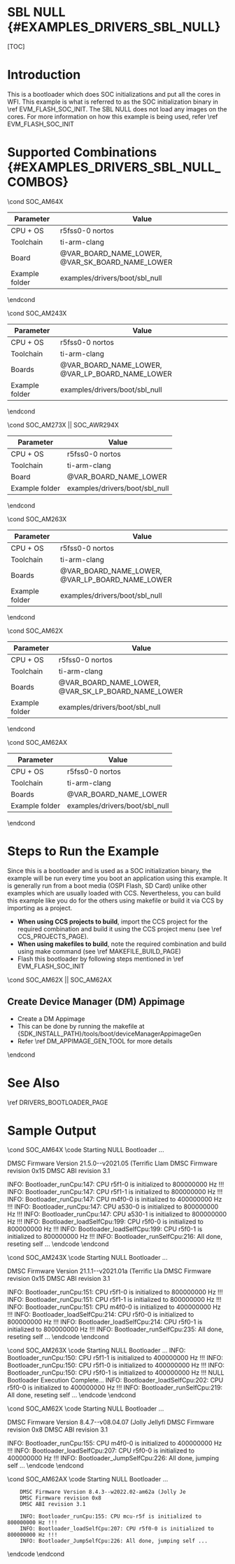 # SBL NULL {#EXAMPLES_DRIVERS_SBL_NULL}

[TOC]

# Introduction

This is a bootloader which does SOC initializations and put all the cores in WFI. This example is what is referred to as the SOC initialization binary in \ref EVM_FLASH_SOC_INIT. The SBL NULL does not load any images on the cores. For more information on how this example is being used, refer \ref EVM_FLASH_SOC_INIT

# Supported Combinations {#EXAMPLES_DRIVERS_SBL_NULL_COMBOS}

\cond SOC_AM64X

 Parameter      | Value
 ---------------|-----------
 CPU + OS       | r5fss0-0 nortos
 Toolchain      | ti-arm-clang
 Board          | @VAR_BOARD_NAME_LOWER, @VAR_SK_BOARD_NAME_LOWER
 Example folder | examples/drivers/boot/sbl_null

\endcond

\cond SOC_AM243X

 Parameter      | Value
 ---------------|-----------
 CPU + OS       | r5fss0-0 nortos
 Toolchain      | ti-arm-clang
 Boards         | @VAR_BOARD_NAME_LOWER, @VAR_LP_BOARD_NAME_LOWER
 Example folder | examples/drivers/boot/sbl_null

\endcond

\cond SOC_AM273X || SOC_AWR294X

 Parameter      | Value
 ---------------|-----------
 CPU + OS       | r5fss0-0 nortos
 Toolchain      | ti-arm-clang
 Board          | @VAR_BOARD_NAME_LOWER
 Example folder | examples/drivers/boot/sbl_null

\endcond

\cond SOC_AM263X

 Parameter      | Value
 ---------------|-----------
 CPU + OS       | r5fss0-0 nortos
 Toolchain      | ti-arm-clang
 Boards         | @VAR_BOARD_NAME_LOWER, @VAR_LP_BOARD_NAME_LOWER
 Example folder | examples/drivers/boot/sbl_null

\endcond

\cond SOC_AM62X

 Parameter      | Value
 ---------------|-----------
 CPU + OS       | r5fss0-0 nortos
 Toolchain      | ti-arm-clang
 Boards         | @VAR_BOARD_NAME_LOWER, @VAR_SK_LP_BOARD_NAME_LOWER
 Example folder | examples/drivers/boot/sbl_null

\endcond

\cond SOC_AM62AX

 Parameter      | Value
 ---------------|-----------
 CPU + OS       | r5fss0-0 nortos
 Toolchain      | ti-arm-clang
 Boards         | @VAR_BOARD_NAME_LOWER
 Example folder | examples/drivers/boot/sbl_null

\endcond
# Steps to Run the Example

Since this is a bootloader and is used as a SOC initialization binary, the example will be run every time you boot an application using this example. It is generally run from a boot media (OSPI Flash, SD Card) unlike other examples which are usually loaded with CCS. Nevertheless, you can build this example like you do for the others using makefile or build it via CCS by importing as a project.

- **When using CCS projects to build**, import the CCS project for the required combination
  and build it using the CCS project menu (see \ref CCS_PROJECTS_PAGE).
- **When using makefiles to build**, note the required combination and build using
  make command (see \ref MAKEFILE_BUILD_PAGE)
- Flash this bootloader by following steps mentioned in \ref EVM_FLASH_SOC_INIT

\cond SOC_AM62X || SOC_AM62AX
## Create Device Manager (DM) Appimage

- Create a DM Appimage
- This can be done by running the makefile at {SDK_INSTALL_PATH}/tools/boot/deviceManagerAppimageGen
- Refer \ref DM_APPIMAGE_GEN_TOOL for more details

\endcond
# See Also

\ref DRIVERS_BOOTLOADER_PAGE

# Sample Output
\cond SOC_AM64X
\code
Starting NULL Bootloader ...

DMSC Firmware Version 21.5.0--v2021.05 (Terrific Llam
DMSC Firmware revision 0x15
DMSC ABI revision 3.1

INFO: Bootloader_runCpu:147: CPU r5f1-0  is initialized to 800000000 Hz !!!
INFO: Bootloader_runCpu:147: CPU r5f1-1 is initialized to 800000000 Hz !!!
INFO: Bootloader_runCpu:147: CPU m4f0-0 is initialized to 400000000 Hz !!!
INFO: Bootloader_runCpu:147: CPU a530-0 is initialized to 800000000 Hz !!!
INFO: Bootloader_runCpu:147: CPU a530-1 is initialized to 800000000 Hz !!!
INFO: Bootloader_loadSelfCpu:199: CPU r5f0-0 is initialized to 800000000 Hz !!!
INFO: Bootloader_loadSelfCpu:199: CPU r5f0-1 is initialized to 800000000 Hz !!!
INFO: Bootloader_runSelfCpu:216: All done, reseting self ...
\endcode
\endcond

\cond SOC_AM243X
\code
Starting NULL Bootloader ...

DMSC Firmware Version 21.1.1--v2021.01a (Terrific Lla
DMSC Firmware revision 0x15
DMSC ABI revision 3.1

INFO: Bootloader_runCpu:151: CPU r5f1-0  is initialized to 800000000 Hz !!!
INFO: Bootloader_runCpu:151: CPU r5f1-1 is initialized to 800000000 Hz !!!
INFO: Bootloader_runCpu:151: CPU m4f0-0 is initialized to 400000000 Hz !!!
INFO: Bootloader_loadSelfCpu:214: CPU r5f0-0 is initialized to 800000000 Hz !!!
INFO: Bootloader_loadSelfCpu:214: CPU r5f0-1 is initialized to 800000000 Hz !!!
INFO: Bootloader_runSelfCpu:235: All done, reseting self ...
\endcode
\endcond

\cond SOC_AM263X
\code
Starting NULL Bootloader ...
INFO: Bootloader_runCpu:150: CPU r5f1-1 is initialized to 400000000 Hz !!!
INFO: Bootloader_runCpu:150: CPU r5f1-0 is initialized to 400000000 Hz !!!
INFO: Bootloader_runCpu:150: CPU r5f0-1 is initialized to 400000000 Hz !!!
NULL Bootloader Execution Complete...
INFO: Bootloader_loadSelfCpu:202: CPU r5f0-0 is initialized to 400000000 Hz !!!
INFO: Bootloader_runSelfCpu:219: All done, reseting self ...
\endcode
\endcond


\cond SOC_AM62X
\code
Starting NULL Bootloader ...

DMSC Firmware Version 8.4.7--v08.04.07 (Jolly Jellyfi
DMSC Firmware revision 0x8
DMSC ABI revision 3.1

INFO: Bootloader_runCpu:155: CPU m4f0-0 is initialized to 400000000 Hz !!!
INFO: Bootloader_loadSelfCpu:207: CPU r5f0-0 is initialized to 400000000 Hz !!!
INFO: Bootloader_JumpSelfCpu:226: All done, jumping self ...
\endcode
\endcond

\cond SOC_AM62AX
\code
        Starting NULL Bootloader ...

        DMSC Firmware Version 8.4.3--w2022.02-am62a (Jolly Je
        DMSC Firmware revision 0x8
        DMSC ABI revision 3.1

        INFO: Bootloader_runCpu:155: CPU mcu-r5f is initialized to 800000000 Hz !!!
        INFO: Bootloader_loadSelfCpu:207: CPU r5f0-0 is initialized to 800000000 Hz !!!
        INFO: Bootloader_JumpSelfCpu:226: All done, jumping self ...
\endcode
\endcond
